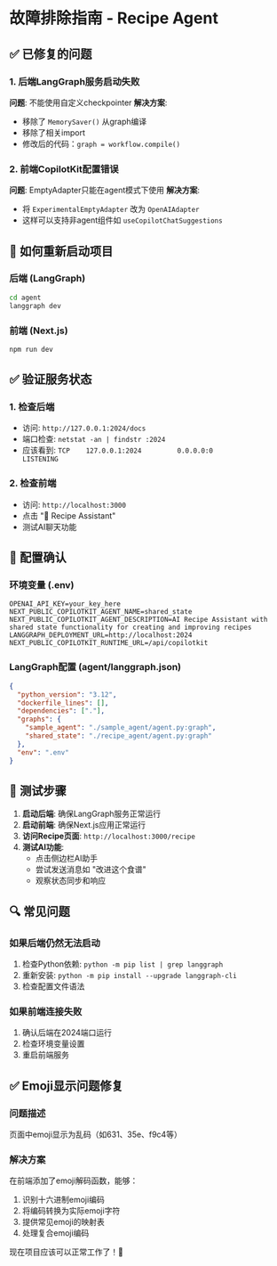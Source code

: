 # 故障排除指南 - Recipe Agent

## ✅ 已修复的问题

### 1. 后端LangGraph服务启动失败
**问题**: 不能使用自定义checkpointer
**解决方案**: 
- 移除了 `MemorySaver()` 从graph编译
- 移除了相关import
- 修改后的代码：`graph = workflow.compile()`

### 2. 前端CopilotKit配置错误  
**问题**: EmptyAdapter只能在agent模式下使用
**解决方案**:
- 将 `ExperimentalEmptyAdapter` 改为 `OpenAIAdapter`
- 这样可以支持非agent组件如 `useCopilotChatSuggestions`

## 🚀 如何重新启动项目

### 后端 (LangGraph)
```bash
cd agent
langgraph dev
```

### 前端 (Next.js)
```bash
npm run dev
```

## ✅ 验证服务状态

### 1. 检查后端
- 访问: `http://127.0.0.1:2024/docs`
- 端口检查: `netstat -an | findstr :2024`
- 应该看到: `TCP    127.0.0.1:2024         0.0.0.0:0              LISTENING`

### 2. 检查前端
- 访问: `http://localhost:3000`
- 点击 "🍳 Recipe Assistant"
- 测试AI聊天功能

## 🔧 配置确认

### 环境变量 (.env)
```
OPENAI_API_KEY=your_key_here
NEXT_PUBLIC_COPILOTKIT_AGENT_NAME=shared_state
NEXT_PUBLIC_COPILOTKIT_AGENT_DESCRIPTION=AI Recipe Assistant with shared state functionality for creating and improving recipes
LANGGRAPH_DEPLOYMENT_URL=http://localhost:2024
NEXT_PUBLIC_COPILOTKIT_RUNTIME_URL=/api/copilotkit
```

### LangGraph配置 (agent/langgraph.json)
```json
{
  "python_version": "3.12",
  "dockerfile_lines": [],
  "dependencies": ["."],
  "graphs": {
    "sample_agent": "./sample_agent/agent.py:graph",
    "shared_state": "./recipe_agent/agent.py:graph"
  },
  "env": ".env"
}
```

## 🎯 测试步骤

1. **启动后端**: 确保LangGraph服务正常运行
2. **启动前端**: 确保Next.js应用正常运行  
3. **访问Recipe页面**: `http://localhost:3000/recipe`
4. **测试AI功能**: 
   - 点击侧边栏AI助手
   - 尝试发送消息如 "改进这个食谱"
   - 观察状态同步和响应

## 🔍 常见问题

### 如果后端仍然无法启动
1. 检查Python依赖: `python -m pip list | grep langgraph`
2. 重新安装: `python -m pip install --upgrade langgraph-cli`
3. 检查配置文件语法

### 如果前端连接失败
1. 确认后端在2024端口运行
2. 检查环境变量设置
3. 重启前端服务

## ✅ Emoji显示问题修复

### 问题描述
页面中emoji显示为乱码（如631、35e、f9c4等）

### 解决方案
在前端添加了emoji解码函数，能够：
1. 识别十六进制emoji编码
2. 将编码转换为实际emoji字符
3. 提供常见emoji的映射表
4. 处理复合emoji编码

现在项目应该可以正常工作了！🎉 